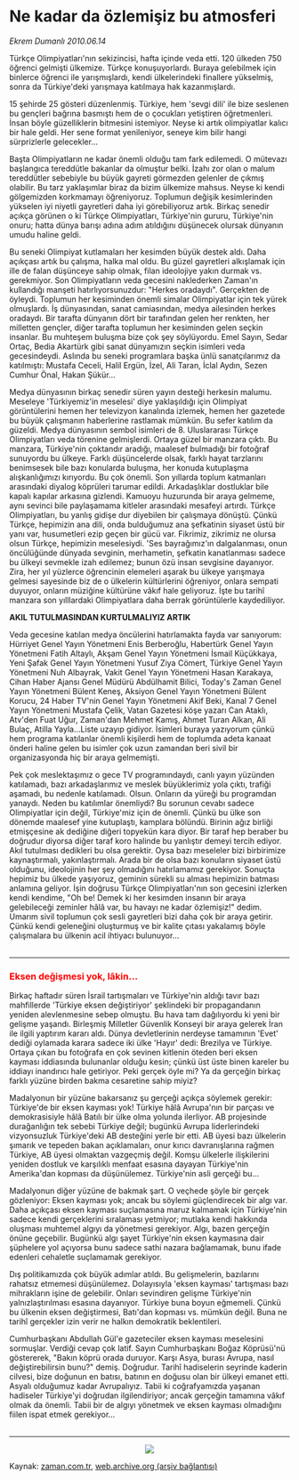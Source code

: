 # Ne kadar da özlemişiz bu atmosferi

*Ekrem Dumanlı 2010.06.14*

<td class="columnist-detail">
<p>Türkçe Olimpiyatları'nın sekizincisi, hafta içinde veda etti. 120 ülkeden 750 öğrenci gelmişti ülkemize. Türkçe konuşuyorlardı. Buraya gelebilmek için binlerce öğrenci ile yarışmışlardı, kendi ülkelerindeki finallere yükselmiş, sonra da Türkiye'deki yarışmaya katılmaya hak kazanmışlardı.</p>
<p>
<div id="haberMetinDiv">
<p>15 şehirde 25 gösteri düzenlenmiş. Türkiye, hem 'sevgi dili' ile bize seslenen bu gençleri bağrına basmıştı hem de o çocukları yetiştiren öğretmenleri. İnsan böyle güzelliklerin bitmesini istemiyor. Neyse ki artık olimpiyatlar kalıcı bir hale geldi. Her sene format yenileniyor, seneye kim bilir hangi sürprizlerle gelecekler...
<p>Başta Olimpiyatların ne kadar önemli olduğu tam fark edilemedi. O mütevazı başlangıca tereddütle bakanlar da olmuştur belki. İzahı zor olan o malum tereddütler sebebiyle bu büyük gayreti görmezden gelenler de çıkmış olabilir. Bu tarz yaklaşımlar biraz da bizim ülkemize mahsus. Neyse ki kendi gölgemizden korkmamayı öğreniyoruz. Toplumun değişik kesimlerinden yükselen iyi niyetli gayretleri daha iyi görebiliyoruz artık. Birkaç senedir açıkça görünen o ki Türkçe Olimpiyatları, Türkiye'nin gururu, Türkiye'nin onuru; hatta dünya barışı adına adım atıldığını düşünecek olursak dünyanın umudu haline geldi.
<p>Bu seneki Olimpiyat kutlamaları her kesimden büyük destek aldı. Daha açıkçası artık bu çalışma, halka mal oldu. Bu güzel gayretleri alkışlamak için ille de falan düşünceye sahip olmak, filan ideolojiye yakın durmak vs. gerekmiyor. Son Olimpiyatların veda gecesini naklederken Zaman'ın kullandığı manşeti hatırlıyorsunuzdur: "Herkes oradaydı". Gerçekten de öyleydi. Toplumun her kesiminden önemli simalar Olimpiyatlar için tek yürek olmuşlardı. İş dünyasından, sanat camiasından, medya ailesinden herkes oradaydı. Bir tarafta dünyanın dört bir tarafından gelen her renkten, her milletten gençler, diğer tarafta toplumun her kesiminden gelen seçkin insanlar. Bu muhteşem buluşma bize çok şey söylüyordu. Emel Sayın, Sedar Ortaç, Bedia Akartürk gibi sanat dünyamızın seçkin isimleri veda gecesindeydi. Aslında bu seneki programlara başka ünlü sanatçılarımız da katılmıştı: Mustafa Ceceli, Halil Ergün, İzel, Ali Taran, İclal Aydın, Sezen Cumhur Önal, Hakan Şükür...
<p>Medya dünyasının birkaç senedir süren yayın desteği herkesin malumu. Meseleye 'Türkiyemiz'in meselesi' diye yaklaşıldığı için Olimpiyat görüntülerini hemen her televizyon kanalında izlemek, hemen her gazetede bu büyük çalışmanın haberlerine rastlamak mümkün. Bu sefer katılım da güzeldi. Medya dünyasının sembol isimleri de 8. Uluslararası Türkçe Olimpiyatları veda törenine gelmişlerdi. Ortaya güzel bir manzara çıktı. Bu manzara, Türkiye'nin çoktandır aradığı, maalesef bulmadığı bir fotoğraf sunuyordu bu ülkeye. Farklı düşüncelerde olsak, farklı hayat tarzlarını benimsesek bile bazı konularda buluşma, her konuda kutuplaşma alışkanlığımızı kırıyordu. Bu çok önemli. Son yıllarda toplum katmanları arasındaki diyalog köprüleri tarumar edildi. Arkadaşlıklar dostluklar bile kapalı kapılar arkasına gizlendi. Kamuoyu huzurunda bir araya gelmeme, aynı sevinci bile paylaşamama kitleler arasındaki mesafeyi artırdı. Türkçe Olimpiyatları, bu yanlış gidişe dur diyebilen bir çalışmaya dönüştü. Çünkü Türkçe, hepimizin ana dili, onda bulduğumuz ana şefkatinin siyaset üstü bir yanı var, husumetleri ezip geçen bir gücü var. Fikrimiz, zikrimiz ne olursa olsun Türkçe, hepimizin meselesiydi. 'Ses bayrağımız'ın dalgalanması, onun öncülüğünde dünyada sevginin, merhametin, şefkatin kanatlanması sadece bu ülkeyi sevmekle izah edilemez; bunun özü insan sevgisine dayanıyor. Zira, her yıl yüzlerce öğrencinin elemeleri aşarak bu ülkeye yarışmaya gelmesi sayesinde biz de o ülkelerin kültürlerini öğreniyor, onlara sempati duyuyor, onların müziğine kültürüne vâkıf hale geliyoruz. İşte bu tarihî manzara son yılllardaki Olimpiyatlara daha berrak görüntülerle kaydediliyor.
<p><b>AKIL TUTULMASINDAN KURTULMALIYIZ ARTIK
</b>
<p>Veda gecesine katılan medya öncülerini hatırlamakta fayda var sanıyorum: Hürriyet Genel Yayın Yönetmeni Enis Berberoğlu, Habertürk Genel Yayın Yönetmeni Fatih Altaylı, Akşam Genel Yayın Yönetmeni İsmail Küçükkaya, Yeni Şafak Genel Yayın Yönetmeni Yusuf Ziya Cömert, Türkiye Genel Yayın Yönetmeni Nuh Albayrak, Vakit Genel Yayın Yönetmeni Hasan Karakaya, Cihan Haber Ajansı Genel Müdürü Abdülhamit Bilici, Today's Zaman Genel Yayın Yönetmeni Bülent Keneş, Aksiyon Genel Yayın Yönetmeni Bülent Korucu, 24 Haber TV'nin Genel Yayın Yönetmeni Akif Beki, Kanal 7 Genel Yayın Yönetmeni Mustafa Çelik, Vatan Gazetesi köşe yazarı Can Ataklı, Atv'den Fuat Uğur, Zaman'dan Mehmet Kamış, Ahmet Turan Alkan, Ali Bulaç, Atilla Yayla...Liste uzayıp gidiyor. İsimleri buraya yazıyorum çünkü hem programa katılanlar önemli kişilerdi hem de toplumda adeta kanaat önderi haline gelen bu isimler çok uzun zamandan beri sivil bir organizasyonda hiç bir araya gelmemişti.
<p>Pek çok meslektaşımız o gece TV programındaydı, canlı yayın yüzünden katılamadı, bazı arkadaşlarımız ve meslek büyüklerimiz yola çıktı, trafiği aşamadı, bu nedenle katılamadı. Olsun. Onların da yüreği bu programdan yanaydı. Neden bu katılımlar önemliydi? Bu sorunun cevabı sadece Olimpiyatlar için değil, Türkiye'miz için de önemli. Çünkü bu ülke son dönemde maalesef yine kutuplaştı, kamplara bölündü. Birinin ağız birliği etmişçesine ak dediğine diğeri topyekün kara diyor. Bir taraf hep beraber bu doğrudur diyorsa diğer taraf koro halinde bu yanlıştır demeyi tercih ediyor. Akıl tutulması dedikleri bu olsa gerektir. Oysa bazı meseleler bizi birbirimize kaynaştırmalı, yakınlaştırmalı. Arada bir de olsa bazı konuların siyaset üstü olduğunu, ideolojinin her şey olmadığını hatırlamamız gerekiyor. Sonuçta hepimiz bu ülkede yaşıyoruz, geminin sürekli su alması hepimizin batması anlamına geliyor. İşin doğrusu Türkçe Olimpiyatları'nın son gecesini izlerken kendi kendime, "Oh be! Demek ki her kesimden insanın bir araya gelebileceği zeminler hâlâ var, bu havayı ne kadar özlemişiz!" dedim. Umarım sivil toplumun çok sesli gayretleri bizi daha çok bir araya getirir. Çünkü kendi geleneğini oluşturmuş ve bir kalite çıtası yakalamış böyle çalışmalara bu ülkenin acil ihtiyacı bulunuyor...
<br/>
 <hr/>
<p>
<h3><font color="#FF0000">Eksen değişmesi yok, lâkin...
</font></h3>
<p>Birkaç haftadır süren İsrail tartışmaları ve Türkiye'nin aldığı tavır bazı mahfillerde 'Türkiye eksen değiştiriyor' şeklindeki bir propagandanın yeniden alevlenmesine sebep olmuştu. Bu hava tam dağılıyordu ki yeni bir gelişme yaşandı. Birleşmiş Milletler Güvenlik Konseyi bir araya gelerek İran ile ilgili yaptırım kararı aldı. Dünya devletlerinin nerdeyse tamamının 'Evet' dediği oylamada karara sadece iki ülke 'Hayır' dedi: Brezilya ve Türkiye. Ortaya çıkan bu fotoğrafa en çok sevinen kitlenin öteden beri eksen kayması iddiasında bulunanlar olduğu kesin; çünkü üst üste binen kareler bu iddiayı inandırıcı hale getiriyor. Peki gerçek öyle mi? Ya da gerçeğin birkaç farklı yüzüne birden bakma cesaretine sahip miyiz?
<p>Madalyonun bir yüzüne bakarsanız şu gerçeği açıkça söylemek gerekir: Türkiye'de bir eksen kayması yok! Türkiye hâlâ Avrupa'nın bir parçası ve demokrasisiyle hâlâ Batılı bir ülke olma yolunda ilerliyor. AB projesinde durağanlığın tek sebebi Türkiye değil; bugünkü Avrupa liderlerindeki vizyonsuzluk Türkiye'deki AB desteğini yerle bir etti. AB üyesi bazı ülkelerin şımarık ve tepeden bakan açıklamaları, onur kırıcı davranışlarına rağmen Türkiye, AB üyesi olmaktan vazgeçmiş değil. Komşu ülkelerle ilişkilerini yeniden dostluk ve karşılıklı menfaat esasına dayayan Türkiye'nin Amerika'dan kopması da düşünülemez. Türkiye'nin asli gerçeği bu...
<p>Madalyonun diğer yüzüne de bakmak şart. O veçhede şöyle bir gerçek gözleniyor: Eksen kayması yok; ancak bu söylemi güçlendirecek bir algı var. Daha açıkçası eksen kayması suçlamasına maruz kalmamak için Türkiye'nin sadece kendi gerçeklerini sıralaması yetmiyor; mutlaka kendi hakkında oluşması muhtemel algıyı da yönetmesi gerekiyor. Algı, bazen gerçeğin önüne geçebilir. Bugünkü algı şayet Türkiye'nin eksen kaymasına dair şüphelere yol açıyorsa bunu sadece sathi nazara bağlamamak, bunu ifade edenleri cehaletle suçlamamak gerekiyor.
<p>Dış politikamızda çok büyük adımlar atıldı. Bu gelişmelerin, bazılarını rahatsız etmemesi düşünülemez. Dolayısıyla 'eksen kayması' tartışması bazı mihrakların işine de gelebilir. Onları sevindiren gelişme Türkiye'nin yalnızlaştırılması esasına dayanıyor. Türkiye buna boyun eğmemeli. Çünkü bu ülkenin eksen değiştirmesi, Batı'dan kopması vs. mümkün değil. Buna ne tarihî gerçekler izin verir ne halkın demokratik beklentileri.
<p>Cumhurbaşkanı Abdullah Gül'e gazeteciler eksen kayması meselesini sormuşlar. Verdiği cevap çok latif. Sayın Cumhurbaşkanı Boğaz Köprüsü'nü göstererek, "Bakın köprü orada duruyor. Karşı Asya, burası Avrupa, nasıl değiştirebilirsin bunu?" demiş. Doğrudur. Tarihî hadiselerin seyrinde kaderin cilvesi, bize doğunun en batısı, batının en doğusu olan bir ülkeyi emanet etti. Asyalı olduğumuz kadar Avrupalıyız. Tabii ki coğrafyamızda yaşanan hadiseler Türkiye'yi doğrudan ilgilendiriyor; ancak gerçeğin tamamına vâkıf olmak da önemli. Tabii bir de algıyı yönetmek ve eksen kayması olmadığını fiilen ispat etmek gerekiyor...
<br/>
 <hr/>
<p align="center">
<p<p align="center">
<img border="0" src="http://web.archive.org/web/20110105221933im_/http://medya.zaman.com.tr/2010/06/14/tiraj.png"/></p<p></p></p></p></p></p></p></p></p></p></p></p></p></p></p></div>
</p>
<a href="http://web.archive.org/web/20110105221933/mailto:e.dumanli@zaman.com.tr">
</a></td>

Kaynak: [zaman.com.tr](http://zaman.com.tr/yazar.do?yazino=995073), [web.archive.org (arşiv bağlantısı)](http://web.archive.org/web/20110105221933/http://www.zaman.com.tr/yazar.do?yazino=995073)
